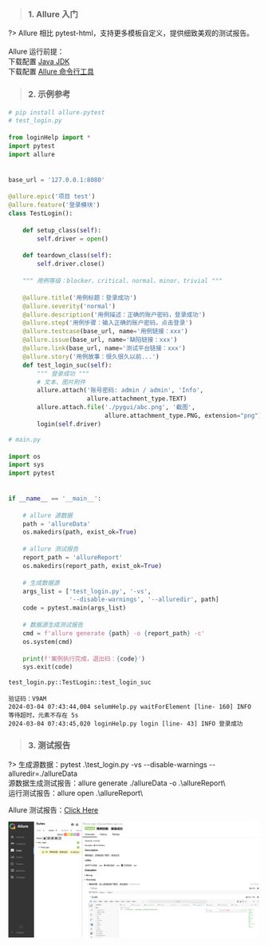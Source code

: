 <!-- allure -->

> ### 1. Allure 入门

?> Allure 相比 pytest-html，支持更多模板自定义，提供细致美观的测试报告。 <br>
<br>
Allure 运行前提： <br>
下载配置 [Java JDK](https://www.oracle.com/java) <br>
下载配置 [Allure 命令行工具](https://github.com/allure-framework/allure2/releases)  <br>


> ### 2. 示例参考

``` python
# pip install allure-pytest
# test_login.py

from loginHelp import *
import pytest
import allure


base_url = '127.0.0.1:8080'

@allure.epic('项目 test')
@allure.feature('登录模块')
class TestLogin():

    def setup_class(self):
        self.driver = open()

    def teardown_class(self):
        self.driver.close()

    """ 用例等级：blocker、critical、normal、minor、trivial """
    
    @allure.title('用例标题：登录成功')
    @allure.severity('normal')
    @allure.description('用例描述：正确的账户密码，登录成功')
    @allure.step('用例步骤：输入正确的账户密码，点击登录')
    @allure.testcase(base_url, name='用例链接：xxx')
    @allure.issue(base_url, name='缺陷链接：xxx')
    @allure.link(base_url, name='测试平台链接：xxx')
    @allure.story('用例故事：很久很久以前...')
    def test_login_suc(self):
        """ 登录成功 """
        # 文本、图片附件
        allure.attach('账号密码: admin / admin', 'Info',
                      allure.attachment_type.TEXT)
        allure.attach.file('./pygui/abc.png', '截图',
                           allure.attachment_type.PNG, extension="png")
        login(self.driver)
```
``` python
# main.py

import os
import sys
import pytest


if __name__ == '__main__':

    # allure 源数据
    path = 'allureData'
    os.makedirs(path, exist_ok=True)

    # allure 测试报告
    report_path = 'allureReport'
    os.makedirs(report_path, exist_ok=True)

    # 生成数据源
    args_list = ['test_login.py', '-vs',
                 '--disable-warnings', '--alluredir', path]
    code = pytest.main(args_list)

    # 数据源生成测试报告
    cmd = f'allure generate {path} -o {report_path} -c'
    os.system(cmd)

    print(f'案例执行完成，退出码：{code}')
    sys.exit(code)
```
``` 
test_login.py::TestLogin::test_login_suc 

验证码：V9AM 
2024-03-04 07:43:44,004 selumHelp.py waitForElement [line- 160] INFO 等待超时，元素不存在 5s
2024-03-04 07:43:45,020 loginHelp.py login [line- 43] INFO 登录成功
```


> ### 3. 测试报告

?> 生成源数据：pytest .\test_login.py -vs --disable-warnings --alluredir=./allureData <br>
源数据生成测试报告：allure generate ./allureData -o .\allureReport\ <br>
运行测试报告：allure open .\allureReport\

Allure 测试报告：<a href='../_media/allureReport/index.html' target='blank'>Click Here</a>

![allure](../_media/resource/allure.png)